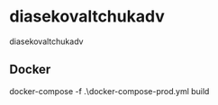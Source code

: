 <!-- Readme.md -->

# diasekovaltchukadv

 diasekovaltchukadv

## Docker

docker-compose -f .\docker-compose-prod.yml build

